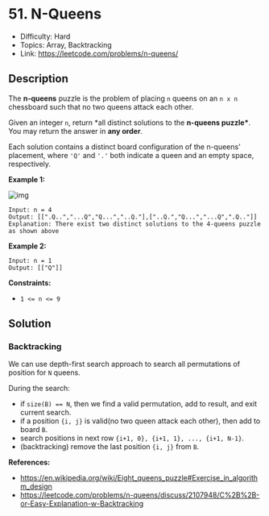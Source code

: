# 51. N-Queens

- Difficulty: Hard
- Topics: Array, Backtracking
- Link: https://leetcode.com/problems/n-queens/

## Description

The **n-queens** puzzle is the problem of placing `n` queens on an `n x n` chessboard such that no two queens attack each other.

Given an integer `n`, return \*all distinct solutions to the **n-queens puzzle\***. You may return the answer in **any order**.

Each solution contains a distinct board configuration of the n-queens' placement, where `'Q'` and `'.'` both indicate a queen and an empty space, respectively.

**Example 1:**

![img](https://assets.leetcode.com/uploads/2020/11/13/queens.jpg)

```
Input: n = 4
Output: [[".Q..","...Q","Q...","..Q."],["..Q.","Q...","...Q",".Q.."]]
Explanation: There exist two distinct solutions to the 4-queens puzzle as shown above
```

**Example 2:**

```
Input: n = 1
Output: [["Q"]]
```

**Constraints:**

- `1 <= n <= 9`

## Solution

### Backtracking

We can use depth-first search approach to search all permutations of position for `N` queens.

During the search:

- if `size(B) == N`, then we find a valid permutation, add to result, and exit current search.
- if a position `{i, j}` is valid(no two queen attack each other), then add to board `B`.
- search positions in next row `{i+1, 0}, {i+1, 1}, ..., {i+1, N-1}`.
- (backtracking) remove the last position `{i, j}` from `B`.

**References:**

- https://en.wikipedia.org/wiki/Eight_queens_puzzle#Exercise_in_algorithm_design
- https://leetcode.com/problems/n-queens/discuss/2107948/C%2B%2B-or-Easy-Explanation-w-Backtracking
